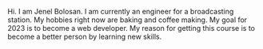 Hi.
I am Jenel Bolosan. I am currently an engineer for a broadcasting station.
My hobbies right now are baking and coffee making.
My goal for 2023 is to become a web developer.
My reason for getting this course is to become a better person by learning new skills.

